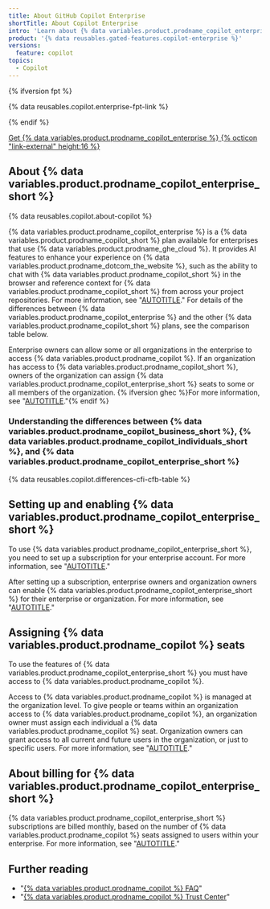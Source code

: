 ```yaml
---
title: About GitHub Copilot Enterprise
shortTitle: About Copilot Enterprise
intro: 'Learn about {% data variables.product.prodname_copilot_enterprise %} and how it compares to other {% data variables.product.prodname_copilot_short %} plans.'
product: '{% data reusables.gated-features.copilot-enterprise %}'
versions:
  feature: copilot
topics:
  - Copilot
---
```


{% ifversion fpt %}

{% data reusables.copilot.enterprise-fpt-link %}

{% endif %}

<a href="https://github.com/github-copilot/enterprise_signup/choose_enterprise/?ref_cta=Copilot+Enterprise+trial&ref_loc=about+github+copilot+enterprise&ref_page=docs" target="_blank" class="btn btn-primary mt-3 mr-3 no-underline"><span>Get {% data variables.product.prodname_copilot_enterprise %}</span> {% octicon "link-external" height:16 %}</a>

## About {% data variables.product.prodname_copilot_enterprise_short %}

{% data reusables.copilot.about-copilot %}

{% data variables.product.prodname_copilot_enterprise %} is a {% data variables.product.prodname_copilot_short %} plan available for enterprises that use {% data variables.product.prodname_ghe_cloud %}. It provides AI features to enhance your experience on {% data variables.product.prodname_dotcom_the_website %}, such as the ability to chat with {% data variables.product.prodname_copilot_short %} in the browser and reference context for {% data variables.product.prodname_copilot_short %} from across your project repositories. For more information, see "[AUTOTITLE](/copilot/github-copilot-enterprise/overview/github-copilot-enterprise-feature-set)." For details of the differences between {% data variables.product.prodname_copilot_enterprise %} and the other {% data variables.product.prodname_copilot_short %} plans, see the comparison table below.

Enterprise owners can allow some or all organizations in the enterprise to access {% data variables.product.prodname_copilot %}. If an organization has access to {% data variables.product.prodname_copilot_short %}, owners of the organization can assign {% data variables.product.prodname_copilot_enterprise_short %} seats to some or all members of the organization. {% ifversion ghec %}For more information, see "[AUTOTITLE](/copilot/github-copilot-enterprise/overview/enabling-github-copilot-enterprise-features)."{% endif %}

### Understanding the differences between {% data variables.product.prodname_copilot_business_short %}, {% data variables.product.prodname_copilot_individuals_short %}, and {% data variables.product.prodname_copilot_enterprise_short %}

{% data reusables.copilot.differences-cfi-cfb-table %}

## Setting up and enabling {% data variables.product.prodname_copilot_enterprise_short %}

To use {% data variables.product.prodname_copilot_enterprise_short %}, you need to set up a subscription for your enterprise account. For more information, see "[AUTOTITLE](/enterprise-cloud@latest/billing/managing-billing-for-github-copilot/managing-your-github-copilot-enterprise-subscription)."

After setting up a subscription, enterprise owners and organization owners can enable {% data variables.product.prodname_copilot_enterprise_short %} for their enterprise or organization. For more information, see "[AUTOTITLE](/copilot/github-copilot-enterprise/overview/enabling-github-copilot-enterprise-features)."

## Assigning {% data variables.product.prodname_copilot %} seats

To use the features of {% data variables.product.prodname_copilot_enterprise_short %} you must have access to {% data variables.product.prodname_copilot %}.

Access to {% data variables.product.prodname_copilot %} is managed at the organization level. To give people or teams within an organization access to {% data variables.product.prodname_copilot %}, an organization owner must assign each individual a {% data variables.product.prodname_copilot %} seat. Organization owners can grant access to all current and future users in the organization, or just to specific users. For more information, see "[AUTOTITLE](/copilot/managing-github-copilot-in-your-organization/managing-access-for-copilot-business-in-your-organization)."

## About billing for {% data variables.product.prodname_copilot_enterprise_short %}

{% data variables.product.prodname_copilot_enterprise_short %} subscriptions are billed monthly, based on the number of {% data variables.product.prodname_copilot %} seats assigned to users within your enterprise. For more information, see "[AUTOTITLE](/billing/managing-billing-for-github-copilot/about-billing-for-github-copilot#pricing-for-github-copilot-enterprise)."

## Further reading

- "[{% data variables.product.prodname_copilot %} FAQ](https://github.com/features/copilot#faq)"
- "[{% data variables.product.prodname_copilot %} Trust Center](https://resources.github.com/copilot-trust-center/)"
